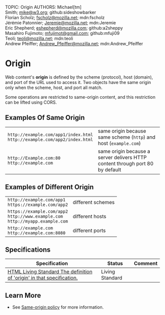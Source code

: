 TOPIC: Origin
AUTHORS: Michael[tm] Smith; mike@w3.org; github:sideshowbarker
         Florian Scholz; fscholz@mozilla.net; mdn:fscholz
         Jérémie Patonnier; Jeremie@mozilla.net; mdn:Jeremie
         Eric Shepherd; eshepherd@mozilla.com; github:a2sheppy
         Masahiro Fujimoto; mfujimot@gmail.com; github:mfuji09
         Teoli; teoli@mozilla.net; mdn:teoli
         Andrew Pfeiffer; Andrew_Pfeiffer@mozilla.net; mdn:Andrew_Pfeiffer

# Origin

Web content's **origin** is defined by the scheme (protocol), host (domain), and port of the URL
used to access it. Two objects have the same origin only when the scheme, host, and port all match.

Some operations are restricted to same-origin content, and this restriction can be lifted using CORS.

## Examples Of Same Origin

|  |  |
| -- | -- |
| `http://example.com/app1/index.html`<br>`http://example.com/app2/index.html` | same origin because same scheme (`http`) and host (`example.com`) |
| `http://Example.com:80`<br>`http://example.com` | same origin because a server delivers HTTP content through port 80 by default |

## Examples of Different Origin

|  |  |
| -- | -- |
| `http://example.com/app1`<br>`https://example.com/app2` | different schemes |
| `https://example.com/app2`<br>`http://www.example.com`<br>`http://myapp.example.com` | different hosts |
| `http://example.com`<br>`http://example.com:8080` | different ports |

## Specifications

| Specification | Status | Comment |
| -- | -- | -- |
| [HTML Living Standard The definition of 'origin' in that specification.](https://html.spec.whatwg.org/multipage/#origin) | Living Standard |  |

## Learn More

- See [Same-origin policy](https://wiki.developer.mozilla.org/en-US/docs/Web/Security/Same-origin_policy)
for more information.
